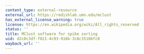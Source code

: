 ```yaml
---
content_type: external-resource
external_url: https://redishlab.umn.edu/mclust
has_external_license_warning: true
license: https://en.wikipedia.org/wiki/All_rights_reserved
status: ''
title: MClust software for spike sorting
uid: d2c0c3df-f021-4c93-916b-3c8c3510bfc0
wayback_url: ''
---
```

